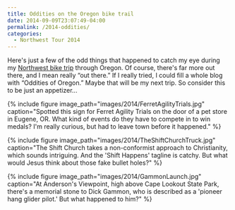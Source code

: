 ```yaml
---
title: Oddities on the Oregon bike trail
date: 2014-09-09T23:07:49-04:00
permalink: /2014-oddities/
categories:
  - Northwest Tour 2014
---
```

Here's just a few of the odd things that happened to catch my eye during my [Northwest bike trip](http://jackbikes.org/2014/09/portland-oregon-loop-2014) through Oregon. Of course, there's far more out there, and I mean really &#8220;out there.&#8221; If I really tried, I could fill a whole blog with &#8220;Oddities of Oregon.&#8221; Maybe that will be my next trip. So consider this to be just an appetizer...

{% include figure image_path="images/2014/FerretAgilityTrials.jpg" caption="Spotted this sign for Ferret Agility Trials on the door of a pet store in Eugene, OR. What kind of events do they have to compete in to win medals? I'm really curious, but had to leave town before it happened." %}

{% include figure image_path="images/2014/TheShiftChurchTruck.jpg" caption="The Shift Church takes a non-conformist approach to Christianity, which sounds intriguing. And the 'Shift Happens' tagline is catchy. But what would Jesus think about those fake bullet holes?" %}

{% include figure image_path="images/2014/GammonLaunch.jpg" caption="At Anderson's Viewpoint, high above Cape Lookout State Park, there's a memorial stone to Dick Gammon, who is described as a 'pioneer hang glider pilot.' But what happened to him?" %}
